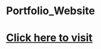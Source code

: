 # Portfolio_Website
<h1><a href="https://harsh1629-portfolio.vercel.app/">Click here to visit</a></h1>
